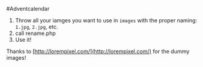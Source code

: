 #Adventcalendar

1. Throw all your iamges you want to use in `images` with the proper naming: `1.jpg`, `2.jpg`, etc.
2. call rename.php
3. Use it!


Thanks to [http://lorempixel.com/](http://lorempixel.com/) for the dummy images!
